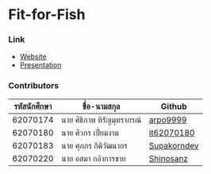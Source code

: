 # Fit-for-Fish

### Link
- [Website](https://arpo9999.github.io/Fit-for-Fish/)
- [Presentation](https://youtu.be/kUzGKFppJmM)


### Contributors
|รหัสนักศึกษา| ชื่อ-นามสกุล | Github |
| -- | -- | -- |
| 62070174 | นาย ศิธิภาพ หิรัญมุทราภรณ์ | [arpo9999](https://github.com/arpo9999) |
| 62070180 | นาย ศิวกร เปี่ยมงาม | [it62070180](https://github.com/it62070180) |
| 62070183 | นาย ศุภกร กิติวัฒนากร | [Supakorndev](https://github.com/Supakorndev) |
| 62070220 | นาย อสมา กล้าการขาย | [Shinosanz](https://github.com/Shinosanz) |
